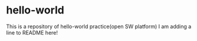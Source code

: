# hello-world
This is a repository of hello-world practice(open SW platform)
I am adding a line to README here!
